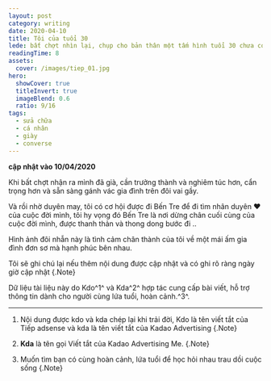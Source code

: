 ```yaml
---
layout: post
category: writing
date: 2020-04-10
title: Tôi của tuổi 30 
lede: bất chợt nhìn lại, chụp cho bản thân một tấm hình tuổi 30 chưa có gì cả, và ước muốn cưới gả với cặp nhẫn cỏ
readingTime: 8
assets:
  cover: /images/tiep_01.jpg
hero:
  showCover: true
  titleInvert: true
  imageBlend: 0.6
  ratio: 9/16
tags:
  - sửa chữa
  - cá nhân
  - giày
  - converse
---
```

**cập nhật vào 10/04/2020**

Khi bất chợt nhận ra mình đã già, cần trưởng thành và nghiêm túc hơn, cẩn trọng hơn và sẵn sàng gánh vác gia đình trên đôi vai gầy.

<Media ratio="844/1500" image="/images/tiep_01.jpg"/>

Và rồi nhờ duyên may, tôi có cơ hội được đi Bến Tre để đi tìm nhân duyên ❤️ của cuộc đời mình, tôi hy vọng đó Bến Tre là nơi dừng chân cuối cùng của cuộc đời mình, được thanh thản và thong dong bước đi
..

<Media ratio="844/1500" image="/images/cuoi.jpg"/>

Hình ảnh đôi nhẫn này là tình cảm chân thành của tôi về một mái ấm gia đình đơn sơ mà hạnh phúc bên nhau.


Tôi sẽ ghi chú lại nếu thêm nội dung được cập nhật và có ghi rõ ràng ngày giờ cập nhật {.Note}

Dữ liệu tài liệu này do Kdo^1^ và Kda^2^ hợp tác cung cấp bài viết, hỗ trợ thông tin dành cho người cùng lứa tuổi, hoàn cảnh.^3^.

---

1. Nội dung được kdo và kda chép lại khi trải đời, Kdo là tên viết tắt của Tiếp adsense và kda là tên viết tắt của Kadao Advertising {.Note}

2. **Kda** là tên gọi Viết tắt của Kadao Advertising Me. {.Note}

3. Muốn tìm bạn có cùng hoàn cảnh, lứa tuổi để học hỏi nhau trau dồi cuộc sống {.Note}

<script>
import Media from "../../src/components/Media";

export default {
  components: { Media }
}
</script>
